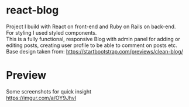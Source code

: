 # react-blog
Project I build with React on front-end and Ruby on Rails on back-end.  
For styling I used styled components.  
This is a fully functional, responsive Blog with admin panel for adding or editing posts, creating user profile to be able to comment on posts etc.  
Base design taken from: https://startbootstrap.com/previews/clean-blog/
# Preview
Some screenshots for quick insight  
https://imgur.com/a/OY9JhvI
